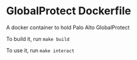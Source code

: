 # GlobalProtect Dockerfile

A docker container to hold Palo Alto GlobalProtect

To build it, run `make build`

To use it, run `make interact`

